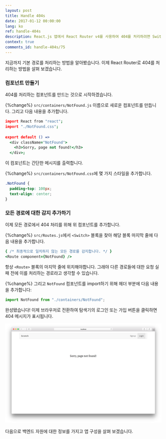 ```yaml
---
layout: post
title: Handle 404s
date: 2017-01-12 00:00:00
lang: ko
ref: handle-404s
description: React.js 앱에서 React Router v4를 사용하여 404를 처리하려면 Switch 블록 하단에 모든 경로에 대한 감지 설정을 해야합니다. 모든 경로 감지에는 경로 속성 없이 모든 경로에 응답합니다.
context: true
comments_id: handle-404s/75
---
```


지금까지 기본 경로를 처리하는 방법을 알아봤습니다. 이제 React Router로 404를 처리하는 방법을 살펴 보겠습니다.

### 컴포넌트 만들기

404를 처리하는 컴포넌트를 만드는 것으로 시작하겠습니다.

{%change%} `src/containers/NotFound.js` 이름으로 새로운 컴포넌트를 만듭니다. 그리고 다음 내용을 추가합니다.

``` coffee
import React from "react";
import "./NotFound.css";

export default () =>
  <div className="NotFound">
    <h3>Sorry, page not found!</h3>
  </div>;
```

이 컴포넌트는 간단한 메시지를 출력합니다.

{%change%} `src/containers/NotFound.css`에 몇 가지 스타일을 추가합니다.

``` css
.NotFound {
  padding-top: 100px;
  text-align: center;
}
```

### 모든 경로에 대한 감지 추가하기 

이제 모든 경로에서 404 처리를 위해 위 컴포넌트를 추가합니다.

{%change%} `src/Routes.js`에서 `<Switch>` 블록을 찾아 해당 블록 마지막 줄에 다음 내용을 추가합니다. 

``` coffee
{ /* 최종적으로 일치하지 않는 모든 경로를 감지합니다. */ }
<Route component={NotFound} />
```

항상 `<Route>` 블록의 마지막 줄에 위치해야합니다. 그래야 다른 경로들에 대한 요청 실패 전에 이를 처리하는 경로라고 생각할 수 있습니다.

{%change%} 그리고 `NotFound` 컴포넌트를 import하기 위해 헤더 부분에 다음 내용을 추가합니다:

``` javascript
import NotFound from "./containers/NotFound";
```

완성됐습니다! 이제 브라우저로 전환하여 탐색기의 로그인 또는 가입 버튼을 클릭하면 404 메시지가 표시됩니다.

![라우터 404 페이지 화면](/assets/router-404-page.png)

다음으로 백엔드 자원에 대한 정보를 가지고 앱 구성을 살펴 보겠습니다.

